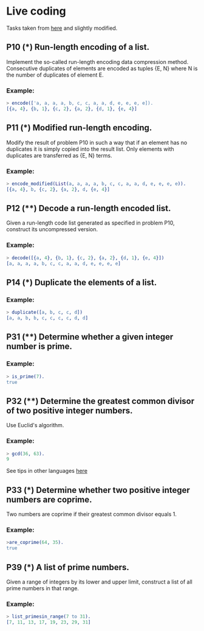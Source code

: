 # Live coding

Tasks taken from [here](http://aperiodic.net/phil/scala/s-99/) and slightly modified.

## P10 (*) Run-length encoding of a list.
Implement the so-called run-length encoding data compression method. Consecutive duplicates of elements are encoded as tuples {E, N} where N is the number of duplicates of element E.

### Example:

```erlang
> encode(['a, a, a, a, b, c, c, a, a, d, e, e, e, e]).
[{a, 4}, {b, 1}, {c, 2}, {a, 2}, {d, 1}, {e, 4}]
```

## P11 (*) Modified run-length encoding.
Modify the result of problem P10 in such a way that if an element has no duplicates it is simply copied into the result list. Only elements with duplicates are transferred as {E, N} terms.

### Example:

```erlang
> encode_modified(List(a, a, a, a, b, c, c, a, a, d, e, e, e, e)).
[{a, 4}, b, {c, 2}, {a, 2}, d, {e, 4}]
```

## P12 (**) Decode a run-length encoded list.
Given a run-length code list generated as specified in problem P10, construct its uncompressed version.

### Example:

```erlang
> decode([{a, 4}, {b, 1}, {c, 2}, {a, 2}, {d, 1}, {e, 4}])
[a, a, a, a, b, c, c, a, a, d, e, e, e, e]
```

## P14 (*) Duplicate the elements of a list.

### Example:

```erlang
> duplicate([a, b, c, c, d])
[a, a, b, b, c, c, c, c, d, d]
```

## P31 (**) Determine whether a given integer number is prime.

### Example:

```erlang
> is_prime(7).
true
```

## P32 (**) Determine the greatest common divisor of two positive integer numbers.
Use Euclid's algorithm.

### Example:

```erlang
> gcd(36, 63).
9
```
See tips in other languages [here](https://github.com/aleklisi/School-of-Erlang/blob/master/SecondClasses/gcd/README.md)

## P33 (*) Determine whether two positive integer numbers are coprime.
Two numbers are coprime if their greatest common divisor equals 1.

### Example:

```erlang
>are_coprime(64, 35).
true
```

## P39 (*) A list of prime numbers.
Given a range of integers by its lower and upper limit, construct a list of all prime numbers in that range.

### Example:

```erlang
> list_primesin_range(7 to 31).
[7, 11, 13, 17, 19, 23, 29, 31]
```
